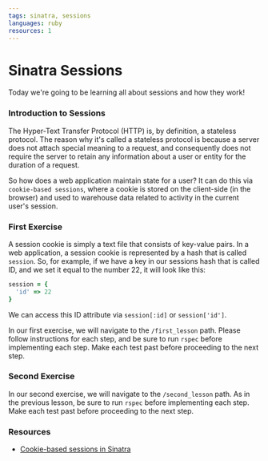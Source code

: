 ```yaml
---
tags: sinatra, sessions
languages: ruby
resources: 1
---
```


# Sinatra Sessions

Today we're going to be learning all about sessions and how they work!

### Introduction to Sessions

The Hyper-Text Transfer Protocol (HTTP) is, by definition, a stateless protocol. The reason why it's called a stateless protocol is because a server does not attach special meaning to a request, and consequently does not require the server to retain any information about a user or entity for the duration of a request.

So how does a web application maintain state for a user? It can do this via `cookie-based sessions`, where a cookie is stored on the client-side (in the browser) and used to warehouse data related to activity in the current user's session.

### First Exercise

A session cookie is simply a text file that consists of key-value pairs. In a web application, a session cookie is represented by a hash that is called `session`. So, for example, if we have a key in our sessions hash that is called ID, and we set it equal to the number 22, it will look like this:

```ruby
session = {
  'id' => 22
}
```

We can access this ID attribute via `session[:id]` or `session['id']`.

In our first exercise, we will navigate to the `/first_lesson` path. Please follow instructions for each step, and be sure to run `rspec` before implementing each step. Make each test past before proceeding to the next step.

### Second Exercise

In our second exercise, we will navigate to the `/second_lesson` path. As in the previous lesson, be sure to run `rspec` before implementing each step. Make each test past before proceeding to the next step.

### Resources
- [Cookie-based sessions in Sinatra](http://rubylearning.com/blog/2009/09/30/cookie-based-sessions-in-sinatra/)
